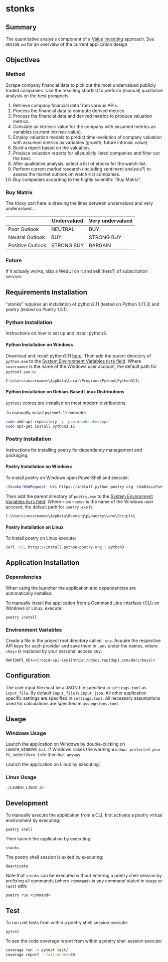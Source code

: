 # stonks

## Summary

The quantitative analysis component of a [Value Investing](https://www.investopedia.com/terms/v/valueinvesting.asp) approach. See `DESIGN.md` for an overview of the current application design.

## Objectives

### Method

Scrape company financial data to pick out the most undervalued publicly traded companies. Use the resulting shortlist to perform (manual) qualitative analysis on the best prospects.

1. Retrieve company financial data from various APIs.
2. Process the financial data to compute derived metrics.
3. Process the financial data and derived metrics to produce valuation metrics.
4. Calculate an intrinsic value for the company with assumed metrics as variables (current intrinsic value).
5. Employ valuation models to predict time-evolution of company valuation with assumed metrics as variables (growth, future intrinsic value).
6. Build a report based on the valuation.
7. Produce valuation reports for all publicly listed companies and filter out the best.
8. After qualitative analysis, select a list of stocks for the watch-list.
9. Perform current market research (including sentiment analysis?) to assess the market outlook on watch-list companies.
10. Buy companies according to the highly scientific "Buy Matrix".

### Buy Matrix

The tricky part here is drawing the lines between undervalued and very undervalued...

|                  | Undervalued | Very undervalued |
| ---------------- | ----------- | ---------------- |
| Poor Outlook     | NEUTRAL     | BUY              |
| Neutral Outlook  | BUY         | STRONG BUY       |
| Positive Outlook | STRONG BUY  | BARGAIN          |

### Future

If it actually works, slap a WebUI on it and sell (tiers?) of subscription service.

## Requirements Installation

"stonks" requires an installation of python3.11 (tested on Python 3.11.3) and poetry (tested on Poetry 1.5.1).

### Python Installation

Instructions on how to set up and install python3.

#### Python Installation on Windows

Download and install python3.11 [here](https://www.python.org/downloads/). Then add the parent directory of `python.exe` to the [System Environment Variables `Path` field](<https://learn.microsoft.com/en-us/previous-versions/office/developer/sharepoint-2010/ee537574(v=office.14)>). Where `<username>` is the name of the Windows user account, the default path for `python3.exe` is:

```text
C:\Users\<username>\AppData\Local\Programs\Python\Python311\
```

#### Python Installation on Debian-Based Linux Distributions

`python3` comes pre-installed on most modern distributions.

To manually install `python3.11` execute:

```bash
sudo add-apt-repository -y 'ppa:deadsnakes/ppa'
sudo apt-get install python3.11
```

### Poetry Installation

Instructions for installing poetry for dependency management and packaging.

#### Poetry Installation on Windows

To install poetry on Windows open PowerShell and execute:

```PowerShell
(Invoke-WebRequest -Uri https://install.python-poetry.org -UseBasicParsing).Content | python -
```

Then add the parent directory of `poetry.exe` to the [System Environment Variables `Path` field](<https://learn.microsoft.com/en-us/previous-versions/office/developer/sharepoint-2010/ee537574(v=office.14)>). Where `<username>` is the name of the Windows user account, the default path for `poetry.exe` is:

```text
C:\Users\<username>\AppData\Roaming\pypoetry\venv\Scripts\
```

#### Poetry Installation on Linux

To install poetry on Linux execute:

```bash
curl -sSL https://install.python-poetry.org | python3 -
```

## Application Installation

### Dependencies

When using the launcher the application and dependencies are automatically installed.

To manually install the application from a Command Line Interface (CLI) on Windows or Linux, execute:

```shell
poetry install
```

### Environment Variables

Create a file in the project root directory called `.env`. Acquire the respective API keys for each provider and save them in `.env` under the names, where `<key>` is replaced by your personal access key:

```text
RAPIDAPI_KEY=<[rapid-api-key](https://docs.rapidapi.com/docs/keys)>
```

## Configuration

The user input file must be a JSON file specified in `settings.toml` as `input_file`. By default `input_file` is `input.json`. All other application specific settings are specified in `settings.toml`. All necessary assumptions used for calculations are specified in `assumptions.toml`.

## Usage

### Windows Usage

Launch the application on Windows by double-clicking on `LAUNCH_WINDOWS.bat`. If Windows raises the warning `Windows protected your PC`, select `More info` then `Run anyway`.

Launch the application on Linux by executing:

### Linux Usage

```bash
./LAUNCH_LINUX.sh
```

## Development

To manually execute the application from a CLI, first activate a poetry virtual environment by executing:

```shell
poetry shell
```

Then launch the application by executing:

```shell
stonks
```

The poetry shell session is exited by executing:

```shell
deactivate
```

Note that `stonks` can be executed without entering a poetry shell session by prefixing all commands (where `<command>` is any command stated in `Usage` or `Test`) with:

```shell
poetry run <command>
```

## Test

To run unit tests from within a poetry shell session execute:

```shell
pytest
```

To see the code coverage report from within a poetry shell session execute:

```bash
coverage run -m pytest test/
coverage report --fail-under=80
```
